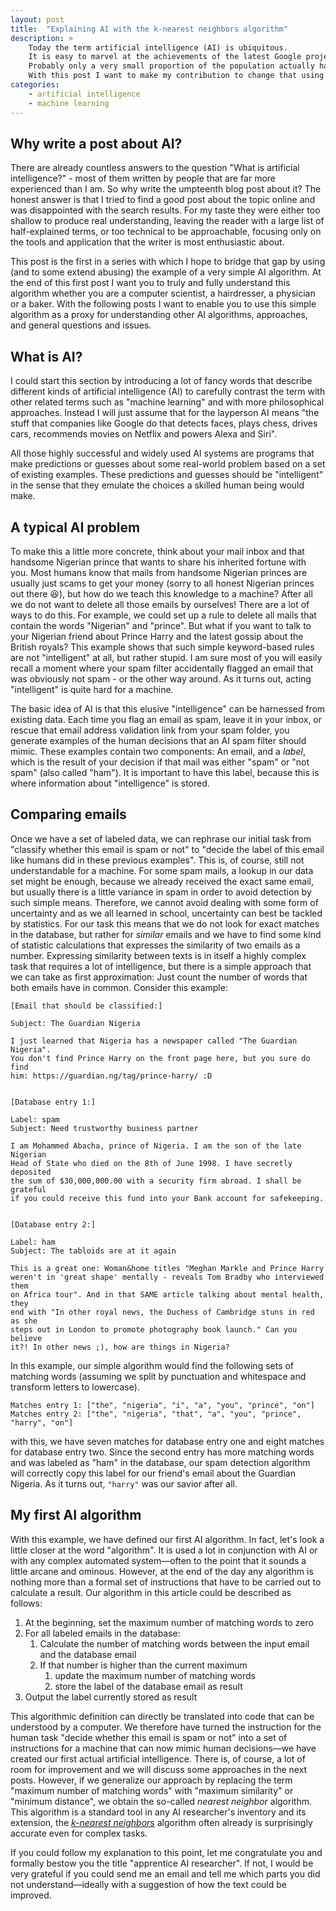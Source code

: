 ```yaml
---
layout: post
title:  "Explaining AI with the k-nearest neighbors algorithm"
description: >
    Today the term artificial intelligence (AI) is ubiquitous.
    It is easy to marvel at the achievements of the latest Google project or to quiver in fear before the scenarios invoked by singularity doomsday priests.
    Probably only a very small proportion of the population actually has a realistic impression of what AI is and what it can and cannot do.
    With this post I want to make my contribution to change that using an AI algorithm that is so simple that everyone can understand it.
categories:
    - artificial intelligence
    - machine learning
---
```


## Why write a post about AI?

There are already countless answers to the question "What is artificial intelligence?" - most of them written by people that are far more experienced than I am.
So why write the umpteenth blog post about it?
The honest answer is that I tried to find a good post about the topic online and was disappointed with the search results.
For my taste they were either too shallow to produce real understanding, leaving the reader with a large list of half-explained terms, or too technical to be approachable, focusing only on the tools and application that the writer is most enthusiastic about.

This post is the first in a series with which I hope to bridge that gap by using (and to some extend abusing) the example of a very simple AI algorithm.
At the end of this first post I want you to truly and fully understand this algorithm whether you are a computer scientist, a hairdresser, a physician or a baker.
With the following posts I want to enable you to use this simple algorithm as a proxy for understanding other AI algorithms, approaches, and general questions and issues.

## What is AI?

I could start this section by introducing a lot of fancy words that describe different kinds of artificial intelligence (AI) to carefully contrast the term with other related terms such as "machine learning" and with more philosophical approaches.
Instead I will just assume that for the layperson AI means "the stuff that companies like Google do that detects faces, plays chess, drives cars, recommends movies on Netflix and powers Alexa and Siri".

All those highly successful and widely used AI systems are programs that make predictions or guesses about some real-world problem based on a set of existing examples.
These predictions and guesses should be "intelligent" in the sense that they emulate the choices a skilled human being would make.

## A typical AI problem

To make this a little more concrete, think about your mail inbox and that handsome Nigerian prince that wants to share his inherited fortune with you.
Most humans know that mails from handsome Nigerian princes are usually just scams to get your money (sorry to all honest Nigerian princes out there 😆), but how do we teach this knowledge to a machine?
After all we do not want to delete all those emails by ourselves!
There are a lot of ways to do this.
For example, we could set up a rule to delete all mails that contain the words "Nigerian" and "prince".
But what if you want to talk to your Nigerian friend about Prince Harry and the latest gossip about the British royals?
This example shows that such simple keyword-based rules are not "intelligent" at all, but rather stupid.
I am sure most of you will easily recall a moment where your spam filter accidentally flagged an email that was obviously not spam - or the other way around.
As it turns out, acting "intelligent" is quite hard for a machine.

The basic idea of AI is that this elusive "intelligence" can be harnessed from existing data.
Each time you flag an email as spam, leave it in your inbox, or rescue that email address validation link from your spam folder, you generate examples of the human decisions that an AI spam filter should mimic.
These examples contain two components: An email, and a *label*, which is the result of your decision if that mail was either "spam" or "not spam" (also called "ham").
It is important to have this label, because this is where information about "intelligence" is stored.

## Comparing emails

Once we have a set of labeled data, we can rephrase our initial task from "classify whether this email is spam or not" to "decide the label of this email like humans did in these previous examples".
This is, of course, still not understandable for a machine.
For some spam mails, a lookup in our data set might be enough, because we already received the exact same email, but usually there is a little variance in spam in order to avoid detection by such simple means.
Therefore, we cannot avoid dealing with some form of uncertainty and as we all learned in school, uncertainty can best be tackled by statistics.
For our task this means that we do not look for exact matches in the database, but rather for *similar* emails and we have to find some kind of statistic calculations that expresses the similarity of two emails as a number.
Expressing similarity between texts is in itself a highly complex task that requires a lot of intelligence, but there is a simple approach that we can take as first approximation:
Just count the number of words that both emails have in common.
Consider this example:

```
[Email that should be classified:]

Subject: The Guardian Nigeria

I just learned that Nigeria has a newspaper called "The Guardian Nigeria".
You don't find Prince Harry on the front page here, but you sure do find
him: https://guardian.ng/tag/prince-harry/ :D


[Database entry 1:]

Label: spam
Subject: Need trustworthy business partner

I am Mohammed Abacha, prince of Nigeria. I am the son of the late Nigerian
Head of State who died on the 8th of June 1998. I have secretly deposited
the sum of $30,000,000.00 with a security firm abroad. I shall be grateful
if you could receive this fund into your Bank account for safekeeping.


[Database entry 2:]

Label: ham
Subject: The tabloids are at it again

This is a great one: Woman&home titles "Meghan Markle and Prince Harry
weren't in 'great shape' mentally - reveals Tom Bradby who interviewed them
on Africa tour". And in that SAME article talking about mental health, they
end with "In other royal news, the Duchess of Cambridge stuns in red as she
steps out in London to promote photography book launch." Can you believe
it?! In other news ;), how are things in Nigeria?
```

In this example, our simple algorithm would find the following sets of matching words (assuming we split by punctuation and whitespace and transform letters to lowercase).

```
Matches entry 1: ["the", "nigeria", "i", "a", "you", "prince", "on"]
Matches entry 2: ["the", "nigeria", "that", "a", "you", "prince", "harry", "on"]
```

with this, we have seven matches for database entry one and eight matches for database entry two.
Since the second entry has more matching words and was labeled as "ham" in the database, our spam detection algorithm will correctly copy this label for our friend's email about the Guardian Nigeria.
As it turns out, `"harry"` was our savior after all.

## My first AI algorithm

With this example, we have defined our first AI algorithm.
In fact, let's look a little closer at the word "algorithm".
It is used a lot in conjunction with AI or with any complex automated system—often to the point that it sounds a little arcane and ominous.
However, at the end of the day any algorithm is nothing more than a formal set of instructions that have to be carried out to calculate a result.
Our algorithm in this article could be described as follows:

1. At the beginning, set the maximum number of matching words to zero
2. For all labeled emails in the database:
    1. Calculate the number of matching words between the input email and the database email
    2. If that number is higher than the current maximum
        1. update the maximum number of matching words
        2. store the label of the database email as result
3. Output the label currently stored as result

This algorithmic definition can directly be translated into code that can be understood by a computer.
We therefore have turned the instruction for the human task "decide whether this email is spam or not" into a set of instructions for a machine that can now mimic human decisions—we have created our first actual artificial intelligence.
There is, of course, a lot of room for improvement and we will discuss some approaches in the next posts.
However, if we generalize our approach by replacing the term "maximum number of matching words" with "maximum similarity" or "minimum distance", we obtain the so-called *nearest neighbor* algorithm.
This algorithm is a standard tool in any AI researcher's inventory and its extension, the [*k-nearest neighbors*](https://en.wikipedia.org/wiki/K-nearest_neighbors_algorithm) algorithm often already is surprisingly accurate even for complex tasks.

If you could follow my explanation to this point, let me congratulate you and formally bestow you the title "apprentice AI researcher".
If not, I would be very grateful if you could send me an email and tell me which parts you did not understand—ideally with a suggestion of how the text could be improved.


<!--
Obtaining *labeled* data is the most crucial and often difficult part of AI.
It is relatively easy to get large amounts of data (although in the case of collecting private or work emails from other people there are already a lot of privacy concerns to consider), but *labeling* this data is tedious and painstaking work.
Since we want to mimic human intelligence, we need a human to decide the correct label for each and every item in our dataset, and even 


- data = previous decisions
- prediction task becomes "decide like in previous examples"
- previous examples will not match exactly
- => some form of uncertainty / statistics is required
- one idea: find most similar case and copy decision
- what makes emails similar?
- problem: for automatic decisions we need a number
- naive approach: count number of matching words
- more matching words => more similar
- show example
- algorithm NN:
  - store all examples in a database
  - for each example in the database
    - calculate number of words matching with current email
  - find email with maximum number of matching words
  - copy label of that email and report it as result
- this algorithm is actually used in AI
- and it's not that bad
- just slow, but this can be alleviated with smart databases
- pseudocode example
-->

<!--
TODO: Look on Kaggle for better example? Expert-system?

NOTE: Maybe this should be an ipython notebook?
  - or each post should be accompanied by one?

Examples (should be applications of AI that everyone is familiar with)

- Spam filter (0 = no spam, 1 = spam)
  - transformation of email to (relative) word counts
    - easier first step: just set of words (there/not there)
    - even easier: just select 5 words, which seem important
  - "distance" = percentage of words occurring in both e-mails
- Netflix recommendations (0 = won't like, 1 = will like)


Topics (each could be one post):

- 1-NN
- k-NN
- Data: More is better
  - show performance gain with increasing amount of data
  - feature vector grows by one bit => percentage of feature space covered by samples is halved
  - => massive amounts of data required for complex problems
- Performance metrics
  - accuracy
  - precition/recall
  - sensitivity/specificity
  - f-measure
  - confusion matrix
- The problem of Generalization vs Overfitting
  - separate knowledge base into test and train set
  - only result on unseen data is interesting
  - what is truly unseen? (unseen date?, unseen sender?, ...)
  - think about variance to be expected in real world vs variance in training set
- Bias (never trust your data)
  - uneven distribution of samples per class
  - what if we filter out E-mails from dyslexics or foreign speakers?
  - who decides what is spam? (Ground truth)
- local vs global optimum: k as (hyper)-parameter
  - increase by one until result becomes worse again
- unsupervised learning with kMeans
  - From kNN to jMeans: just slap j random vectors with class 1 to j in the kNN
- ANNs for dummies
- similarities between ANNs and kNN
  - both are classifiers (input vector -> class)
  - both rely on data
- differences between ANNs and kNN
  - number of parameters/features
  - black box
  - training effort / required hardware
-->